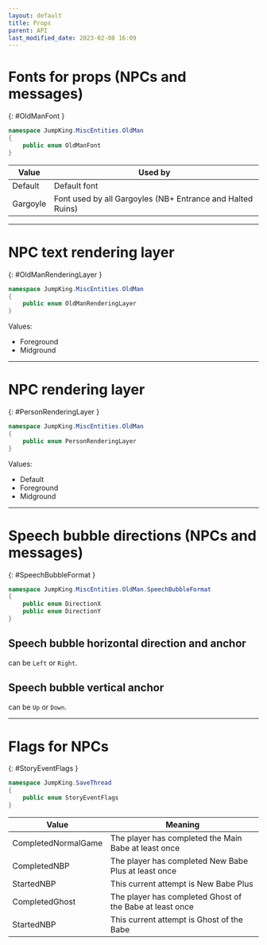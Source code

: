 ```yaml
---
layout: default
title: Props
parent: API
last_modified_date: 2023-02-08 16:09
---
```


# Fonts for props (NPCs and messages)
{: #OldManFont }

```cs
namespace JumpKing.MiscEntities.OldMan
{
    public enum OldManFont
}
```

|Value|Used by|
|---|---|
|Default|Default font|
|Gargoyle|Font used by all Gargoyles (NB+ Entrance and Halted Ruins)|

---

# NPC text rendering layer
{: #OldManRenderingLayer }

```cs
namespace JumpKing.MiscEntities.OldMan
{
    public enum OldManRenderingLayer
}
```

Values:
- Foreground
- Midground

---

# NPC rendering layer
{: #PersonRenderingLayer }

```cs
namespace JumpKing.MiscEntities.OldMan
{
    public enum PersonRenderingLayer
}
```

Values:
- Default
- Foreground
- Midground

---

# Speech bubble directions (NPCs and messages)
{: #SpeechBubbleFormat }

```cs
namespace JumpKing.MiscEntities.OldMan.SpeechBubbleFormat
{
    public enum DirectionX
    public enum DirectionY
}
```

## Speech bubble horizontal direction and anchor
can be `Left` or `Right`.

## Speech bubble vertical anchor
can be `Up` or `Down`.

---

# Flags for NPCs
{: #StoryEventFlags }

```cs
namespace JumpKing.SaveThread
{
    public enum StoryEventFlags
}
```

|Value|Meaning|
|---|---|
|CompletedNormalGame|The player has completed the Main Babe at least once|
|CompletedNBP|The player has completed New Babe Plus at least once|
|StartedNBP|This current attempt is New Babe Plus|
|CompletedGhost|The player has completed Ghost of the Babe at least once|
|StartedNBP|This current attempt is Ghost of the Babe|